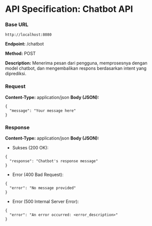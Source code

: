 # API Specification: Chatbot API

### Base URL
```
http://localhost:8080
```

**Endpoint:** /chatbot

**Method:** POST

**Description:** Menerima pesan dari pengguna, memprosesnya dengan model chatbot, dan mengembalikan respons berdasarkan intent yang diprediksi.

### Request
**Content-Type:** application/json
**Body (JSON):**
```
{
  "message": "Your message here"
}
```

### Response
**Content-Type:** application/json
**Body (JSON):**
* Sukses (200 OK):
```
{
  "response": "Chatbot's response message"
}
```

* Error (400 Bad Request):
```
{
  "error": "No message provided"
}
```

* Error (500 Internal Server Error):
```
{
  "error": "An error occurred: <error_description>"
}
```
